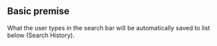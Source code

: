 ## Basic premise
What the user types in the search bar will be automatically saved to list below (Search History).

